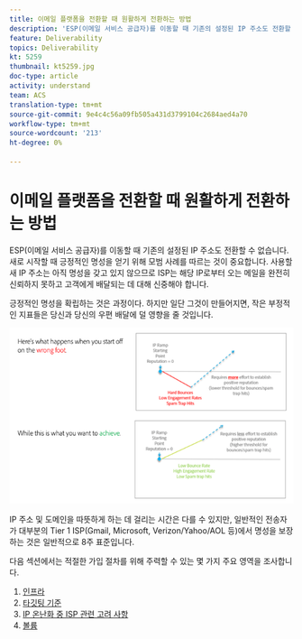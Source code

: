 ```yaml
---
title: 이메일 플랫폼을 전환할 때 원활하게 전환하는 방법
description: 'ESP(이메일 서비스 공급자)를 이동할 때 기존의 설정된 IP 주소도 전환할 수 없습니다. 새로 시작할 때 긍정적인 명성을 얻기 위해 모범 사례를 따르는 것이 중요합니다. '
feature: Deliverability
topics: Deliverability
kt: 5259
thumbnail: kt5259.jpg
doc-type: article
activity: understand
team: ACS
translation-type: tm+mt
source-git-commit: 9e4c4c56a09fb505a431d3799104c2684aed4a70
workflow-type: tm+mt
source-wordcount: '213'
ht-degree: 0%

---
```



# 이메일 플랫폼을 전환할 때 원활하게 전환하는 방법

ESP(이메일 서비스 공급자)를 이동할 때 기존의 설정된 IP 주소도 전환할 수 없습니다. 새로 시작할 때 긍정적인 명성을 얻기 위해 모범 사례를 따르는 것이 중요합니다. 사용할 새 IP 주소는 아직 명성을 갖고 있지 않으므로 ISP는 해당 IP로부터 오는 메일을 완전히 신뢰하지 못하고 고객에게 배달되는 데 대해 신중해야 합니다.

긍정적인 명성을 확립하는 것은 과정이다. 하지만 일단 그것이 만들어지면, 작은 부정적인 지표들은 당신과 당신의 우편 배달에 덜 영향을 줄 것입니다.

![전환 프로세스](../assets/transition-process.png)

IP 주소 및 도메인을 따뜻하게 하는 데 걸리는 시간은 다를 수 있지만, 일반적인 전송자가 대부분의 Tier 1 ISP(Gmail, Microsoft, Verizon/Yahoo/AOL 등)에서 명성을 보장하는 것은 일반적으로 8주 표준입니다.

다음 섹션에서는 적절한 가입 절차를 위해 주력할 수 있는 몇 가지 주요 영역을 조사합니다.

1. [인프라](/help/transition-process/infrastructure.md)
2. [타깃팅 기준](/help/transition-process/targeting-criteria.md)
3. [IP 온난화 중 ISP 관련 고려 사항](/help/transition-process/isp-specific-considerations-during-ip-warming.md)
4. [볼륨](/help/transition-process/volume.md)
